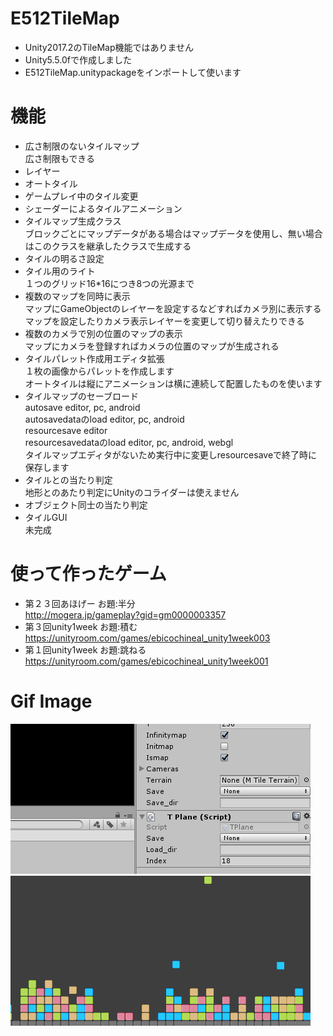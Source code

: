 # E512TileMap
- Unity2017.2のTileMap機能ではありません
- Unity5.5.0fで作成しました
- E512TileMap.unitypackageをインポートして使います

# 機能
- 広さ制限のないタイルマップ  
広さ制限もできる  
- レイヤー  
- オートタイル  
- ゲームプレイ中のタイル変更  
- シェーダーによるタイルアニメーション  
- タイルマップ生成クラス  
ブロックごとにマップデータがある場合はマップデータを使用し、無い場合はこのクラスを継承したクラスで生成する  
- タイルの明るさ設定  
- タイル用のライト  
１つのグリッド16*16につき8つの光源まで  
- 複数のマップを同時に表示  
マップにGameObjectのレイヤーを設定するなどすればカメラ別に表示するマップを設定したりカメラ表示レイヤーを変更して切り替えたりできる  
- 複数のカメラで別の位置のマップの表示  
マップにカメラを登録すればカメラの位置のマップが生成される  
- タイルパレット作成用エディタ拡張  
１枚の画像からパレットを作成します  
オートタイルは縦にアニメーションは横に連続して配置したものを使います  
- タイルマップのセーブロード  
autosave editor, pc, android  
autosavedataのload editor, pc, android  
resourcesave editor  
resourcesavedataのload editor, pc, android, webgl  
タイルマップエディタがないため実行中に変更しresourcesaveで終了時に保存します  
- タイルとの当たり判定  
地形とのあたり判定にUnityのコライダーは使えません  
- オブジェクト同士の当たり判定  
- タイルGUI  
未完成
  
# 使って作ったゲーム
- 第２３回あほげー お題:半分  
http://mogera.jp/gameplay?gid=gm0000003357
- 第３回unity1week お題:積む  
https://unityroom.com/games/ebicochineal_unity1week003
- 第１回unity1week お題:跳ねる  
https://unityroom.com/games/ebicochineal_unity1week001

# Gif Image
![Gif](https://raw.githubusercontent.com/ebicochineal/Images/master/0.gif)
![Gif](https://raw.githubusercontent.com/ebicochineal/Images/master/12345.gif)